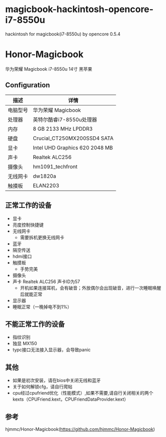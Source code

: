 # magicbook-hackintosh-opencore-i7-8550u
hackintosh for magicbook(i7-8550u) by opencore 0.5.4

# Honor-Magicbook
华为荣耀 Magicbook i7-8550u 14寸 黑苹果
## Configuration

| 描述   | 详情                                                  |
| ------------------- | ------------------------------------------- |
| 电脑型号      | 华为荣耀 Magicbook      |
| 处理器           | 英特尔酷睿i7-8550u处理器     |
| 内存              | 8 GB 2133 MHz LPDDR3              |
| 硬盘           | Crucial_CT250MX200SSD4 SATA    |
| 显卡 | Intel UHD Graphics 620 2048 MB                     |
| 声卡         | Realtek ALC256           |
| 摄像头 | hm1091_techfront |
| 无线网卡       | dw1820a                        |
| 触摸板 | ELAN2203 |


## 正常工作的设备

- 显卡
- 亮度控制快捷键 
- 无线网卡
    - 需要拆机更换无线网卡
- 蓝牙
- 隔空传送
- hdmi接口
- 触摸板
    - 手势完美
- 摄像头
- 声卡 Realtek ALC256 声卡ID为57
    - 开机如果连接耳机，会有破音；外放偶尔会出现破音，进行一次睡眠唤醒后就能正常
- 显示器
- 睡眠正常（一晚掉电不到1%）
  

## 不能正常工作的设备

- 指纹识别
- 独显 MX150
- typc接口无法接入显示器，会导致panic

## 其他
- 如果是初次安装，请在bios中关闭无线和蓝牙
- 关于如何解锁cfg，请自行爬帖
- cpu经过cpufriend优化（性能模式）,如果不需要,请自行关闭相关的两个kexts（CPUFriend.kext，CPUFriendDataProvider.kext）

## 参考
hjmmc/Honor-Magicbook(https://github.com/hjmmc/Honor-Magicbook)
